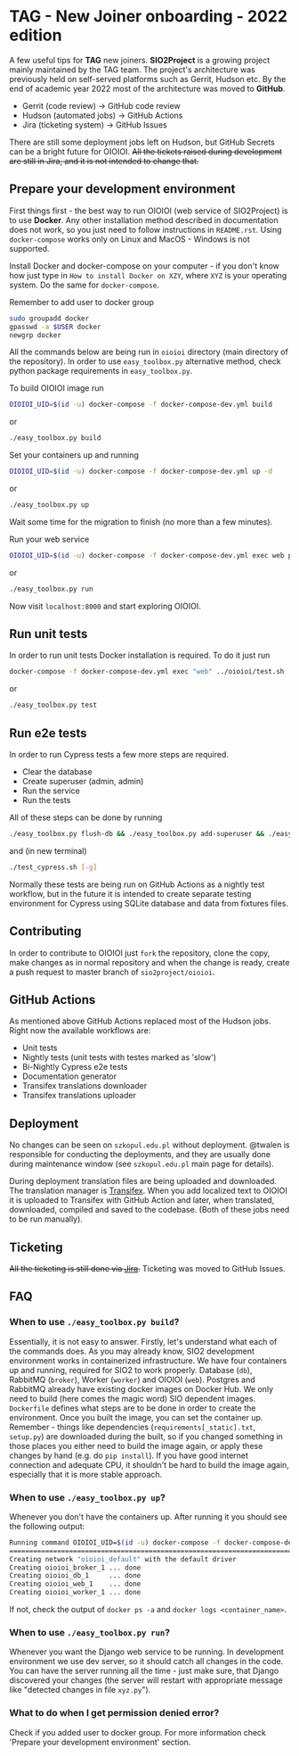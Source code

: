# TAG - New Joiner onboarding - 2022 edition
A few useful tips for **TAG** new joiners. **SIO2Project** is a growing project mainly maintained by the TAG team.
The project's architecture was previously held on self-served platforms such as Gerrit, Hudson etc.
By the end of academic year 2022 most of the architecture was moved to **GitHub**.

* Gerrit (code review) -> GitHub code review
* Hudson (automated jobs) -> GitHub Actions
* Jira (ticketing system) -> GitHub Issues

There are still some deployment jobs left on Hudson, but GitHub Secrets can be a bright future for OIOIOI.
~~All the tickets raised during development are still in Jira, and it is not intended to change that.~~

## Prepare your development environment
First things first - the best way to run OIOIOI (web service of SIO2Project) is to use **Docker**.
Any other installation method described in documentation does not work, so you just need to follow
instructions in `README.rst`. Using `docker-compose` works only on Linux and MacOS - Windows is not supported.

Install Docker and docker-compose on your computer - if you don't know how just type in `How to install Docker on XZY`,
where `XYZ` is your operating system. Do the same for `docker-compose`.

Remember to add user to docker group
```bash
sudo groupadd docker
gpasswd -a $USER docker
newgrp docker
```

All the commands below are being run in `oioioi` directory (main directory of the repository).
In order to use `easy_toolbox.py` alternative method, check python package requirements in `easy_toolbox.py`. 

To build OIOIOI image run 
```bash
OIOIOI_UID=$(id -u) docker-compose -f docker-compose-dev.yml build
```
or
```bash
./easy_toolbox.py build  
```

Set your containers up and running
```bash
OIOIOI_UID=$(id -u) docker-compose -f docker-compose-dev.yml up -d
```
or
```bash
./easy_toolbox.py up
```

Wait some time for the migration to finish (no more than a few minutes).

Run your web service
```bash
OIOIOI_UID=$(id -u) docker-compose -f docker-compose-dev.yml exec web python3 manage.py runserver 0.0.0.0:8000
```
or
```bash
./easy_toolbox.py run
```

Now visit `localhost:8000` and start exploring OIOIOI.

## Run unit tests
In order to run unit tests Docker installation is required.
To do it just run
```bash
docker-compose -f docker-compose-dev.yml exec "web" ../oioioi/test.sh
```
or
```bash
./easy_toolbox.py test
```

## Run e2e tests
In order to run Cypress tests a few more steps are required.
- Clear the database
- Create superuser (admin, admin)
- Run the service
- Run the tests

All of these steps can be done by running
```bash
./easy_toolbox.py flush-db && ./easy_toolbox.py add-superuser && ./easy_toolbox.py cypress-apply-settings && ./easy_toolbox.py run
```
and (in new terminal)
```bash
./test_cypress.sh [-g]
```

Normally these tests are being run on GitHub Actions as a nightly test workflow, but in the future it is intended
to create separate testing environment for Cypress using SQLite database and data from fixtures files.

## Contributing
In order to contribute to OIOIOI just `fork` the repository, clone the copy, make changes as in normal repository
and when the change is ready, create a push request to master branch of `sio2project/oioioi`.

## GitHub Actions
As mentioned above GitHub Actions replaced most of the Hudson jobs. Right now the available workflows are:
- Unit tests
- Nightly tests (unit tests with testes marked as 'slow')
- Bi-Nightly Cypress e2e tests
- Documentation generator
- Transifex translations downloader
- Transifex translations uploader

## Deployment
No changes can be seen on `szkopul.edu.pl` without deployment. 
@twalen is responsible for conducting the deployments, and they are usually done during
maintenance window (see `szkopul.edu.pl` main page for details).

During deployment translation files are being uploaded and downloaded. The translation manager is 
[Transifex](https://www.transifex.com/sio2project/sio2project/dashboard/). When you add localized text 
to OIOIOI it is uploaded to Transifex with GitHub Action and later, when translated, downloaded,
compiled and saved to the codebase. (Both of these jobs need to be run manually).

## Ticketing
~~All the ticketing is still done via [Jira](https://jira.sio2project.mimuw.edu.pl/).~~
Ticketing was moved to GitHub Issues.

## FAQ

### When to use `./easy_toolbox.py build`?
Essentially, it is not easy to answer. 
Firstly, let's understand what each of the commands does.
As you may already know, SIO2 development environment works in containerized infrastructure. 
We have four containers up and running, required for SIO2 to work properly. 
Database (`db`), RabbitMQ (`broker`), Worker (`worker`) and OIOIOI (`web`). 
Postgres and RabbitMQ already have existing docker images on Docker Hub. 
We only need to build (here comes the magic word) SIO dependent images. 
`Dockerfile` defines what steps are to be done in order to create the environment. 
Once you built the image, you can set the container up. 
Remember - things like dependencies (`requirements[_static].txt`, `setup.py`) are downloaded during the built, 
so if you changed something in those places you either need to build the image again, 
or apply these changes by hand (e.g. do `pip install`). 
If you have good internet connection and adequate CPU, it shouldn't be hard to build the image again, 
especially that it is more stable approach. 

### When to use `./easy_toolbox.py up`?
Whenever you don't have the containers up.
After running it you should see the following output:
```bash
Running command OIOIOI_UID=$(id -u) docker-compose -f docker-compose-dev.yml up -d
===================================================================================================================================
Creating network "oioioi_default" with the default driver
Creating oioioi_broker_1 ... done
Creating oioioi_db_1     ... done
Creating oioioi_web_1    ... done
Creating oioioi_worker_1 ... done
```
If not, check the output of `docker ps -a` and `docker logs <container_name>`.

### When to use `./easy_toolbox.py run`?
Whenever you want the Django web service to be running.
In development environment we use dev server, so it should catch all changes in the code.
You can have the server running all the time - just make sure, 
that Django discovered your changes 
(the server will restart with appropriate message like "detected changes in file `xyz.py`").

### What to do when I get permission denied error?
Check if you added user to docker group.
For more information check 'Prepare your development environment' section.
